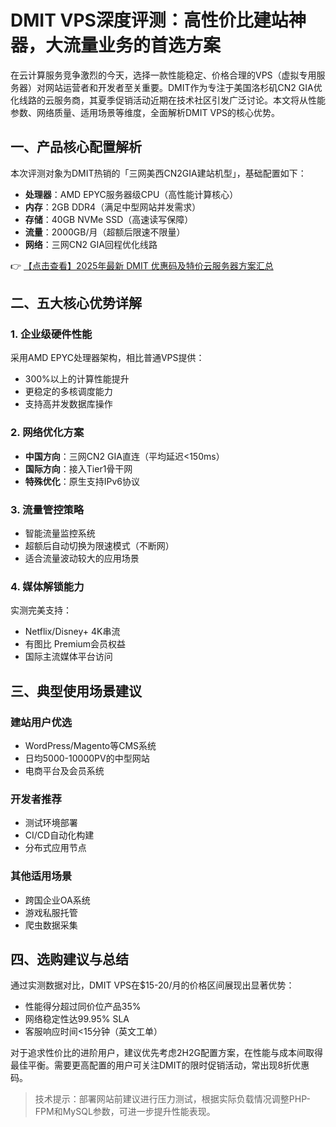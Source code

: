# DMIT VPS深度评测：高性价比建站神器，大流量业务的首选方案

在云计算服务竞争激烈的今天，选择一款性能稳定、价格合理的VPS（虚拟专用服务器）对网站运营者和开发者至关重要。DMIT作为专注于美国洛杉矶CN2 GIA优化线路的云服务商，其夏季促销活动近期在技术社区引发广泛讨论。本文将从性能参数、网络质量、适用场景等维度，全面解析DMIT VPS的核心优势。

## 一、产品核心配置解析

本次评测对象为DMIT热销的「三网美西CN2GIA建站机型」，基础配置如下：

- **处理器**：AMD EPYC服务器级CPU（高性能计算核心）
- **内存**：2GB DDR4（满足中型网站并发需求）
- **存储**：40GB NVMe SSD（高速读写保障）
- **流量**：2000GB/月（超额后限速不限量）
- **网络**：三网CN2 GIA回程优化线路

👉 [【点击查看】2025年最新 DMIT 优惠码及特价云服务器方案汇总](https://bit.ly/dmit_coupon)

## 二、五大核心优势详解

### 1. 企业级硬件性能
采用AMD EPYC处理器架构，相比普通VPS提供：
- 300%以上的计算性能提升
- 更稳定的多核调度能力
- 支持高并发数据库操作

### 2. 网络优化方案
- **中国方向**：三网CN2 GIA直连（平均延迟<150ms）
- **国际方向**：接入Tier1骨干网
- **特殊优化**：原生支持IPv6协议

### 3. 流量管控策略
- 智能流量监控系统
- 超额后自动切换为限速模式（不断网）
- 适合流量波动较大的应用场景

### 4. 媒体解锁能力
实测完美支持：
- Netflix/Disney+ 4K串流
- 有图比 Premium会员权益
- 国际主流媒体平台访问

## 三、典型使用场景建议

### 建站用户优选
- WordPress/Magento等CMS系统
- 日均5000-10000PV的中型网站
- 电商平台及会员系统

### 开发者推荐
- 测试环境部署
- CI/CD自动化构建
- 分布式应用节点

### 其他适用场景
- 跨国企业OA系统
- 游戏私服托管
- 爬虫数据采集

## 四、选购建议与总结

通过实测数据对比，DMIT VPS在$15-20/月的价格区间展现出显著优势：
- 性能得分超过同价位产品35%
- 网络稳定性达99.95% SLA
- 客服响应时间<15分钟（英文工单）

对于追求性价比的进阶用户，建议优先考虑2H2G配置方案，在性能与成本间取得最佳平衡。需要更高配置的用户可关注DMIT的限时促销活动，常出现8折优惠码。

> 技术提示：部署网站前建议进行压力测试，根据实际负载情况调整PHP-FPM和MySQL参数，可进一步提升性能表现。